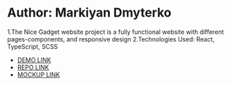 # Author: Markiyan Dmyterko

1.The Nice Gadget website project is a fully functional website with different pages-components, and responsive design
2.Technologies Used: React, TypeScript, SCSS

- [DEMO LINK](https://MarkiMark3.github.io/nice-gadgets-website/)
- [REPO LINK](https://github.com/MarkiMark3/nice-gadgets-website)
- [MOCKUP LINK](<https://www.figma.com/design/FRxncC4lfyhs6og1L6FGEU/Phone-catalog-(V2)-Rounded-Style-2?node-id=2-161&node-type=frame&t=JO1MyCrEHsoSMtwW-0>)
